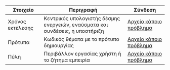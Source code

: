Στοιχείο | Περιγραφή | Σύνδεση
---------|-------|-----------
Χρόνος εκτέλεσης | Κεντρικός υπολογιστής δέσμης ενεργειών, εναύσματα και συνδέσεις, η υποστήριξη  | [Αρχείο κάποιο πρόβλημα](https://github.com/Azure/azure-webjobs-sdk-script/issues)
Πρότυπα | Κωδικός θέματα με το πρότυπο δημιουργίας | [Αρχείο κάποιο πρόβλημα](https://github.com/Azure/azure-webjobs-sdk-templates/issues)
Πύλη | Περιβάλλον εργασίας χρήστη ή το ζήτημα εμπειρία | [Αρχείο κάποιο πρόβλημα](https://github.com/ProjectKudu/AzureFunctionsPortal/issues)